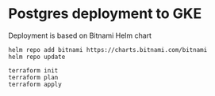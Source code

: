 # Postgres deployment to GKE

Deployment is based on Bitnami Helm chart

```
helm repo add bitnami https://charts.bitnami.com/bitnami
helm repo update
```

```
terraform init
terraform plan
terraform apply
```